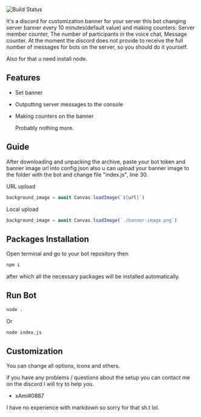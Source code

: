 ![Build Status](https://camo.githubusercontent.com/3c7979ba48054077991a7cab5aadb9e1c3e03b976b31a68132b21cf49b27703a/68747470733a2f2f696d672e736869656c64732e696f2f62616467652f446973636f72642e6a732d562e31322d3733353446363f7374796c653d666c61742d737175617265)

It's a discord for customization banner for your server
this bot changing server banner every 10 minutes(default value)
and making counters: Server member counter, The number of participants in the voice chat, Message counter.
At the moment the discord does not provide to receive the full number of messages for bots on the server, so you should do it yourself.

Also for that u need install node.

## Features

- Set banner
- Outputting server messages to the console
- Making counters on the banner

    Probably nothing more.

## Guide

After downloading and unpacking the archive, paste your bot token and banner image url into config.json also u can upload your banner image to the folder with the bot and change file "index.js", line 30.

URL upload
```js
background_image = await Canvas.loadImage(`${url}`)
```
Local upload
```js
background_image = await Canvas.loadImage(`./banner-image.png`)
```

## Packages Installation

Open terminal and go to your bot repository then 
```sh
npm i
```
after which all the necessary packages will be installed automatically.

## Run Bot

```sh
node .
```
Or
```sh
node index.js
```

## Customization

You can change all options, icons and others.

if you have any problems / questions about the setup you can contact me on the discord I will try to help you.
- xAmi#0887

I have no experience with markdown so sorry for that sh.t lol.
